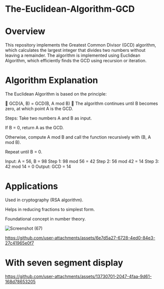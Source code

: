 # The-Euclidean-Algorithm-GCD


# Overview
This repository implements the Greatest Common Divisor (GCD) algorithm, which calculates the largest integer that divides two numbers without leaving a remainder. The algorithm is implemented using Euclidean Algorithm, which efficiently finds the GCD using recursion or iteration.

# Algorithm Explanation
The Euclidean Algorithm is based on the principle:

📌 GCD(A, B) = GCD(B, A mod B)
📌 The algorithm continues until B becomes zero, at which point A is the GCD.

Steps:
Take two numbers A and B as input.

If B = 0, return A as the GCD.

Otherwise, compute A mod B and call the function recursively with (B, A mod B).

Repeat until B = 0.

Input: A = 56, B = 98
Step 1: 98 mod 56 = 42
Step 2: 56 mod 42 = 14
Step 3: 42 mod 14 = 0
Output: GCD = 14
# Applications
Used in cryptography (RSA algorithm).

Helps in reducing fractions to simplest form.

Foundational concept in number theory.


![Screenshot (67)](https://github.com/user-attachments/assets/3653d941-814f-4ba2-aefc-59636f15ea13)


https://github.com/user-attachments/assets/6e7d5a27-6728-4ed0-84e3-27c41965e0f7


# With seven segment display

https://github.com/user-attachments/assets/13730701-2047-4faa-9d61-168d78653205

